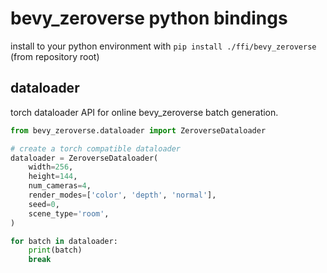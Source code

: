 # bevy_zeroverse python bindings

install to your python environment with `pip install ./ffi/bevy_zeroverse` (from repository root)


## dataloader

torch dataloader API for online bevy_zeroverse batch generation.

```python
from bevy_zeroverse.dataloader import ZeroverseDataloader

# create a torch compatible dataloader
dataloader = ZeroverseDataloader(
    width=256,
    height=144,
    num_cameras=4,
    render_modes=['color', 'depth', 'normal'],
    seed=0,
    scene_type='room',
)

for batch in dataloader:
    print(batch)
    break

```
